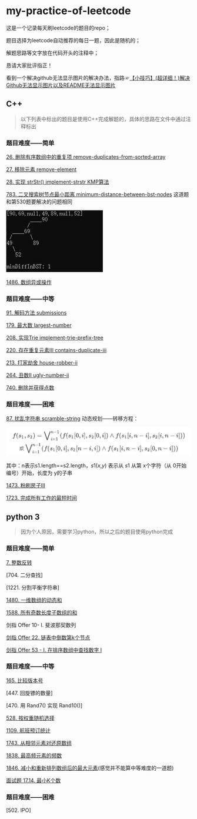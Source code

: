 # my-practice-of-leetcode

这是一个记录每天刷leetcode的题目的repo；

题目选择为leetcode自动推荐的每日一题，因此是随机的；

解题思路等文字放在代码开头的注释中；

恳请大家批评指正！

看到一个解决github无法显示图片的解决办法，指路☞[【小技巧】(超详细！)解决Github无法显示图片以及README无法显示图片](https://blog.csdn.net/qq_41709370/article/details/106282229)

## C++

> 以下列表中标出的题目是使用C++完成解题的，具体的思路在文件中通过注释标出

### 题目难度——简单

[26. 删除有序数组中的重复项 remove-duplicates-from-sorted-array](https://github.com/honeysuckcle/my-practice-of-leetcode/blob/main/easy/26%20remove-duplicates-from-sorted-array.cpp)

[27. 移除元素 remove-element](https://github.com/honeysuckcle/my-practice-of-leetcode/blob/main/easy/27%20remove-element.cpp)

[28. 实现 strStr() implement-strstr KMP算法](https://github.com/honeysuckcle/my-practice-of-leetcode/blob/main/easy/28实现strStr.cpp)

[783. 二叉搜索树节点最小距离 minimum-distance-between-bst-nodes](https://github.com/honeysuckcle/my-practice-of-leetcode/blob/main/easy/783%20%E4%BA%8C%E5%8F%89%E6%90%9C%E7%B4%A2%E6%A0%91%E8%8A%82%E7%82%B9%E6%9C%80%E5%B0%8F%E8%B7%9D%E7%A6%BB%20AC.cpp)
这道题和第530题要解决的问题相同

![783 运行截图 /pic/783.jpg](pic/783.jpg)

[1486. 数组异或操作](https://github.com/honeysuckcle/my-practice-of-leetcode/blob/main/easy/1486xor-operation-in-an-array.cpp)


### 题目难度——中等

[91. 解码方法 submissions](https://github.com/honeysuckcle/my-practice-of-leetcode/blob/main/medium/91submissions.cpp)

[179. 最大数 largest-number](https://github.com/honeysuckcle/my-practice-of-leetcode/blob/main/medium/179%20%E6%9C%80%E5%A4%A7%E6%95%B0%20AC.cpp)

[208. 实现Trie implement-trie-prefix-tree](https://github.com/honeysuckcle/my-practice-of-leetcode/blob/main/medium/208%20%E5%AE%9E%E7%8E%B0Trie%20AC.cpp)

[220. 存在重复元素Ⅲ contains-duplicate-iii](https://github.com/honeysuckcle/my-practice-of-leetcode/blob/main/medium/220%20contains-duplicate-iii.cpp)

[213. 打家劫舍 house-robber-ii](https://github.com/honeysuckcle/my-practice-of-leetcode/blob/main/medium/213%20%E6%89%93%E5%AE%B6%E5%8A%AB%E8%88%8D%E2%85%A1%20AC%200ms.cpp)

[264. 丑数Ⅱ ugly-number-ii](https://github.com/honeysuckcle/my-practice-of-leetcode/blob/main/medium/264%20%E4%B8%91%E6%95%B02%20AC.cpp)

[740. 删除并获得点数](https://github.com/honeysuckcle/my-practice-of-leetcode/blob/main/medium/740delete-and-earn.cpp)

### 题目难度——困难

[87. 扰乱字符串 scramble-string](https://github.com/honeysuckcle/my-practice-of-leetcode/blob/main/hard/87%20scramble-string.cpp)
动态规划——转移方程：

![转移方程 /pic/87.png](./pic/87.png)

其中：n表示s1.length==s2.length，*s*1(*x*,*y*) 表示从 *s*1 从第 x个字符（从 0开始编号）开始，长度为 y的子串

[1473. 粉刷房子Ⅲ](https://github.com/honeysuckcle/my-practice-of-leetcode/blob/main/hard/1473-iteration-AC.cpp)

[1723. 完成所有工作的最短时间](https://github.com/honeysuckcle/my-practice-of-leetcode/blob/main/hard/1723find-minimum-time-to-finish-all-jobs.cpp)

## python 3

> 因为个人原因，需要学习python，所以之后的题目使用python完成

### 题目难度——简单
[7. 整数反转](https://github.com/honeysuckcle/my-practice-of-leetcode/blob/main/easy/7.reverse-integer.py)

[704. 二分查找]

[1221. 分割平衡字符串]

[1480. 一维数组的动态和](https://github.com/honeysuckcle/my-practice-of-leetcode/blob/main/easy/1480running-sum-of-1d-array.py)

[1588. 所有奇数长度子数组的和](https://github.com/honeysuckcle/my-practice-of-leetcode/blob/main/easy/1588sum-of-all-odd-length-subarrays.py)

剑指 Offer 10- I. 斐波那契数列

[剑指 Offer 22. 链表中倒数第k个节点](https://github.com/honeysuckcle/my-practice-of-leetcode/blob/main/easy/%E5%89%91%E6%8C%87%20Offer%2022.%20%E9%93%BE%E8%A1%A8%E4%B8%AD%E5%80%92%E6%95%B0%E7%AC%ACk%E4%B8%AA%E8%8A%82%E7%82%B9.py)

[剑指 Offer 53 - I. 在排序数组中查找数字 I](https://github.com/honeysuckcle/my-practice-of-leetcode/blob/main/easy/offer53-zai-pai-xu-shu-zu-zhong-cha-zhao-shu-zi-lcof.py)

### 题目难度——中等
[165. 比较版本号](https://github.com/honeysuckcle/my-practice-of-leetcode/blob/main/medium/165%20compare-version-numbers.py)

[447. 回旋镖的数量]

[470. 用 Rand7() 实现 Rand10()]

[528. 按权重随机选择](https://github.com/honeysuckcle/my-practice-of-leetcode/blob/main/medium/528random-pick-with-weight.py)

[1109. 航班预订统计](https://github.com/honeysuckcle/my-practice-of-leetcode/blob/main/medium/1109corporate-flight-bookings.py)

[1743. 从相邻元素对还原数组](https://github.com/honeysuckcle/my-practice-of-leetcode/blob/main/medium/1743.restore-the-array-from-adjacent-pairs/AC.py)

[1838. 最高频元素的频数](https://github.com/honeysuckcle/my-practice-of-leetcode/blob/main/medium/1838%20frequency-of-the-most-frequent-element.py)

[1846. 减小和重新排列数组后的最大元素](https://leetcode-cn.com/problems/maximum-element-after-decreasing-and-rearranging/)(感觉并不能算中等难度的一道题)

[面试题 17.14. 最小K个数](https://github.com/honeysuckcle/my-practice-of-leetcode/blob/main/medium/%E9%9D%A2%E8%AF%95%E9%A2%98%2017.14.%20%E6%9C%80%E5%B0%8FK%E4%B8%AA%E6%95%B0.py)

### 题目难度——困难

[502. IPO]